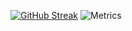 [![GitHub Streak](https://streak-stats.demolab.com/?user=rdnt42)](https://git.io/streak-stats)
![Metrics](https://metrics.lecoq.io/rdnt42?template=classic&base.header=0&base.activity=0&base.community=0&base.repositories=0&base.metadata=0&leetcode=1&base=header%2C%20activity%2C%20community%2C%20repositories%2C%20metadata&base.indepth=false&base.hireable=false&base.skip=false&leetcode=false&leetcode.user=radiant42&leetcode.sections=solved&leetcode.limit.skills=10&leetcode.limit.recent=2&config.timezone=Europe%2FMoscow)